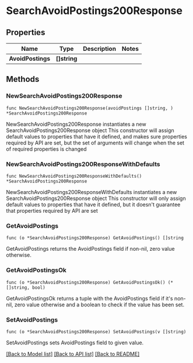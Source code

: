 # SearchAvoidPostings200Response

## Properties

Name | Type | Description | Notes
------------ | ------------- | ------------- | -------------
**AvoidPostings** | **[]string** |  | 

## Methods

### NewSearchAvoidPostings200Response

`func NewSearchAvoidPostings200Response(avoidPostings []string, ) *SearchAvoidPostings200Response`

NewSearchAvoidPostings200Response instantiates a new SearchAvoidPostings200Response object
This constructor will assign default values to properties that have it defined,
and makes sure properties required by API are set, but the set of arguments
will change when the set of required properties is changed

### NewSearchAvoidPostings200ResponseWithDefaults

`func NewSearchAvoidPostings200ResponseWithDefaults() *SearchAvoidPostings200Response`

NewSearchAvoidPostings200ResponseWithDefaults instantiates a new SearchAvoidPostings200Response object
This constructor will only assign default values to properties that have it defined,
but it doesn't guarantee that properties required by API are set

### GetAvoidPostings

`func (o *SearchAvoidPostings200Response) GetAvoidPostings() []string`

GetAvoidPostings returns the AvoidPostings field if non-nil, zero value otherwise.

### GetAvoidPostingsOk

`func (o *SearchAvoidPostings200Response) GetAvoidPostingsOk() (*[]string, bool)`

GetAvoidPostingsOk returns a tuple with the AvoidPostings field if it's non-nil, zero value otherwise
and a boolean to check if the value has been set.

### SetAvoidPostings

`func (o *SearchAvoidPostings200Response) SetAvoidPostings(v []string)`

SetAvoidPostings sets AvoidPostings field to given value.



[[Back to Model list]](../README.md#documentation-for-models) [[Back to API list]](../README.md#documentation-for-api-endpoints) [[Back to README]](../README.md)


